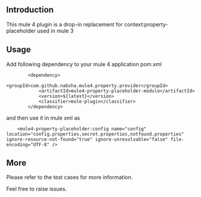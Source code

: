 ## Introduction

This mule 4 plugin is a drop-in replacement for context:property-placeholder used in mule 3


## Usage

Add following dependency to your mule 4 application pom.xml

```
		<dependency>
			<groupId>com.github.nabsha.mule4.property.provider</groupId>
            <artifactId>mule4-property-placeholder-module</artifactId>
            <version>${latest}</version>
            <classifier>mule-plugin</classifier>
		</dependency>

```

and then use it in mule xml as

```
    <mule4-property-placeholder:config name="config" location="config.properties,secret.properties,notfound.properties" ignore-resource-not-found="true" ignore-unresolvable="false" file-encoding="UTF-8" />
```

## More

Please refer to the test cases for more information.

Feel free to raise issues.